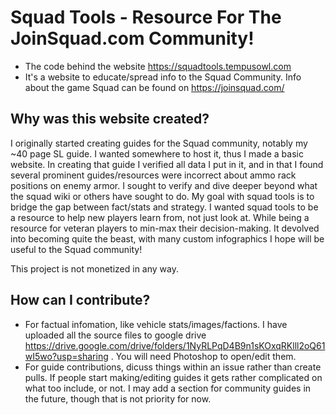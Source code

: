 # Squad Tools - Resource For The JoinSquad.com Community!
  - The code behind the website https://squadtools.tempusowl.com
  - It's a website to educate/spread info to the Squad Community. Info about the game Squad can be found on https://joinsquad.com/ 

## Why was this website created?
I originally started creating guides for the Squad community, notably my ~40 page SL guide. I wanted somewhere to host it, thus I made a basic website. In creating that guide I verified all data I put in it, and in that I found several prominent guides/resources were incorrect about ammo rack positions on enemy armor. I sought to verify and dive deeper beyond what the squad wiki or others have sought to do. My goal with squad tools is to bridge the gap between fact/stats and strategy. I wanted squad tools to be a resource to help new players learn from, not just look at. While being a resource for veteran players to min-max their decision-making. It devolved into becoming quite the beast, with many custom infographics I hope will be useful to the Squad community! 

This project is not monetized in any way.


## How can I contribute? 
  - For factual infomation, like vehicle stats/images/factions. I have uploaded all the source files to google drive https://drive.google.com/drive/folders/1NyRLPqD4B9n1sKOxqRKlll2oQ61wI5wo?usp=sharing . You will need Photoshop to open/edit them.
  - For guide contributions, dicuss things within an issue rather than create pulls. If people start making/editing guides it gets rather complicated on what too include, or not. I may add a section for community guides in the future, though that is not priority for now.
 
